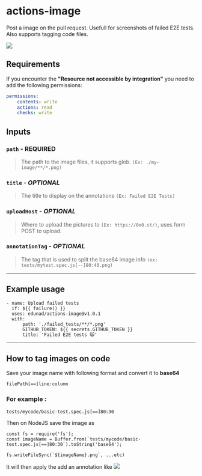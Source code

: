 # actions-image

Post a image on the pull request. Usefull for screenshots of failed E2E tests.
Also supports tagging code files.

![](https://i.rawr.dev/y8qLStSmHo.png)

## Requirements

If you encounter the **"Resource not accessible by integration"** you need to add the following permissions:

```yml
permissions:
    contents: write
    actions: read
    checks: write
```

## Inputs

### `path` - **REQUIRED**

> The path to the image files, it supports glob. `(Ex: ./my-image/**/*.png)`

### `title` - _OPTIONAL_

> The title to display on the annotations `(Ex: Failed E2E Tests)`

### `uploadHost` - _OPTIONAL_

> Where to upload the pictures to `(Ex: https://0x0.st/)`, uses form POST to upload.

### `annotationTag` - _OPTIONAL_

> The tag that is used to split the base64 image info `(ex: tests/mytest.spec.js[--]80:40.png)`

---

## Example usage

```
- name: Upload failed tests
  if: ${{ failure() }}
  uses: edunad/actions-image@v1.0.1
  with:
      path: './failed_tests/**/*.png'
      GITHUB_TOKEN: ${{ secrets.GITHUB_TOKEN }}
      title: 'Failed E2E tests 🙀'
```

---

## How to tag images on code

Save your image name with following format and convert it to **base64**

```
filePath[==]line:column
```

### For example :

```
tests/mycode/basic-test.spec.js[==]80:30
```

Then on NodeJS save the image as

```
const fs = require('fs');
const imageName = Buffer.from(`tests/mycode/basic-test.spec.js[==]80:30`).toString('base64');

fs.writeFileSync(`${imageName}.png`, ...etc)
```

It will then apply the add an annotation like
![](https://i.rawr.dev/hFBx1uRdRI.png)
